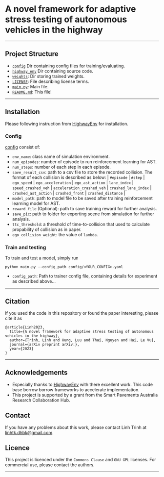 # A novel framework for adaptive stress testing of autonomous vehicles in the highway

---

## Project Structure
- [`config`](./config) Dir containing config files for training/evaluating.
- [`highway_env`](./highway_env) Dir containing source code.
- [`weights`](./weights): Dir storing trained weights.
- [`LICENSE`](./LICENSE): File describing license terms.
- [`main.py`](./main.py): Main file.
- [`README.md`](./README.md): This file!


---

## Installation
Please following instruction from [HighwayEnv](https://github.com/Farama-Foundation/HighwayEnv) for installation.


### Config
[config](./config) consist of:
* `env_name`: class name of simulation environment.
* `num_episodes`: number of episode to run reinforcement learning for AST.
* `num_steps`: number of each step in each episode.
* `save_result_csv`: path to a csv file to store the recorded collision. The format of each collision is described as below:
| `#episode` | `#step` | `ego_speed` | `ego_acceleration` | `ego_ast_action` | `lane_index` | `speed_crashed_veh` | `acceleration_crashed_veh` | `crashed_lane_index` | `crashed_ast_action` | `crashed_front` | `crashed_distance` |
* `model_path`: path to model file to be saved after training reinforcement learning model for AST.
* `reward_file` (Optional): path to save training reward for further analysis.
* `save_pic`: path to folder for exporting scene from simulation for further analysis.
* `ttc_threshold`: a threshold of time-to-collision that used to calculate propability of collision as in paper.
* `ego_collision_weight`: the value of `lambda`.

### Train and testing
To train and test a model, simply run
```shell
python main.py --config_path config/<YOUR_CONFIG>.yaml
```

- `config_path`: Path to trainer config file, containing details for experiment as described above...

---
  
## Citation
If you used the code in this repository or found the paper interesting, please cite it as
```text
@article{Linh2023,
  title={A novel framework for adaptive stress testing of autonomous vehicles in the highway},
  author={Trinh, Linh and Hung, Luu and Thai, Nguyen and Hai, Le Vu},
  journal={arXiv preprint arXiv:},
  year={2023}
}
```

---

## Acknowledgements
- Especially thanks to [HighwayEnv](https://github.com/Farama-Foundation/HighwayEnv) with there excellent work. This code base borrow borrow frameworks to accelerate implementation.
- This project is supported by a grant from the Smart Pavements Australia Research Collaboration Hub.

## Contact
If you have any problems about this work, please contact Linh Trinh at linhtk.dhbk@gmail.com.

## Licence
This project is licenced under the `Commons Clause` and `GNU GPL` licenses.
For commercial use, please contact the authors. 

---